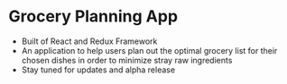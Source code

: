 # Grocery Planning App
- Built of React and Redux Framework
- An application to help users plan out the optimal grocery list for their chosen dishes in order to minimize stray raw ingredients
- Stay tuned for updates and alpha release
